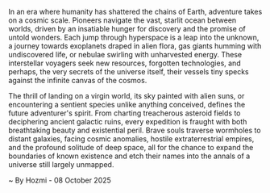 
In an era where humanity has shattered the chains of Earth, adventure takes on a cosmic scale. Pioneers navigate the vast, starlit ocean between worlds, driven by an insatiable hunger for discovery and the promise of untold wonders. Each jump through hyperspace is a leap into the unknown, a journey towards exoplanets draped in alien flora, gas giants humming with undiscovered life, or nebulae swirling with unharvested energy. These interstellar voyagers seek new resources, forgotten technologies, and perhaps, the very secrets of the universe itself, their vessels tiny specks against the infinite canvas of the cosmos.

The thrill of landing on a virgin world, its sky painted with alien suns, or encountering a sentient species unlike anything conceived, defines the future adventurer's spirit. From charting treacherous asteroid fields to deciphering ancient galactic ruins, every expedition is fraught with both breathtaking beauty and existential peril. Brave souls traverse wormholes to distant galaxies, facing cosmic anomalies, hostile extraterrestrial empires, and the profound solitude of deep space, all for the chance to expand the boundaries of known existence and etch their names into the annals of a universe still largely unmapped.

~ By Hozmi - 08 October 2025

